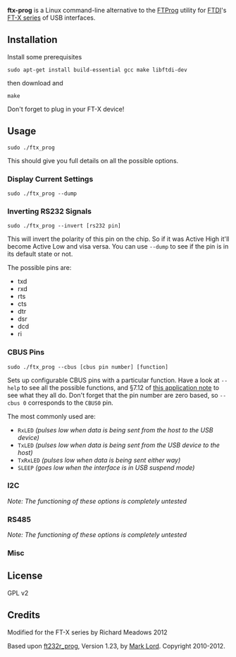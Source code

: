 **ftx-prog** is a Linux command-line alternative to the [FTProg](http://www.ftdichip.com/Support/Utilities.htm#FT_Prog) utility for [FTDI](http://www.ftdichip.com/)'s [FT-X series](http://www.ftdichip.com/FT-X.htm) of USB interfaces.

## Installation

Install some prerequisites

```
sudo apt-get install build-essential gcc make libftdi-dev
```

then download and

```
make
```

Don't forget to plug in your FT-X device!

## Usage

```
sudo ./ftx_prog
```

This should give you full details on all the possible options.

### Display Current Settings

```
sudo ./ftx_prog --dump
```

### Inverting RS232 Signals

```
sudo ./ftx_prog --invert [rs232 pin]
```

This will invert the polarity of this pin on the chip. So if it was Active High it'll become Active Low and visa versa. You can use `--dump` to see if the pin is in its default state or not.

The possible pins are:
* txd
* rxd
* rts
* cts
* dtr
* dsr
* dcd
* ri

### CBUS Pins

```
sudo ./ftx_prog --cbus [cbus pin number] [function]
```

Sets up configurable CBUS pins with a particular function. Have a look at `--help` to see all the possible functions, and §7.12 of [this application note](http://www.ftdichip.com/Support/Documents/AppNotes/AN_201_FT-X%20MTP%20Memory%20Configuration.pdf) to see what they all do. Don't forget that the pin number are zero based, so `--cbus 0` corresponds to the `CBUS0` pin.

The most commonly used are:

* `RxLED` *(pulses low when data is being sent from the host to the USB device)*
* `TxLED` *(pulses low when data is being sent from the USB device to the host)*
* `TxRxLED` *(pulses low when data is being sent either way)*
* `SLEEP` *(goes low when the interface is in USB suspend mode)*

### I2C

*Note: The functioning of these options is completely untested*

### RS485

*Note: The functioning of these options is completely untested*

### Misc

## License

GPL v2

## Credits

Modified for the FT-X series by Richard Meadows 2012

Based upon [ft232r_prog](http://rtr.ca/ft232r/), Version 1.23, by [Mark Lord](http://rtr.ca/). Copyright 2010-2012.
